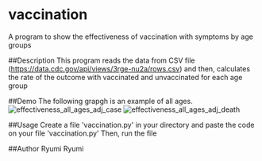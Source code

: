 vaccination
====

A program to show the effectiveness of vaccination with symptoms by age groups

##Description
This program reads the data from CSV file (https://data.cdc.gov/api/views/3rge-nu2a/rows.csv) and then, calculates the rate of the outcome with vaccinated and unvaccinated for each age group

##Demo
The following grapgh is an example of all ages.
![effectiveness_all_ages_adj_case](https://github.com/Ryumi-Ryumi/vaccination/assets/153894701/07ba7dae-22ff-4bac-bf19-d5400d3b1c9a)
![effectiveness_all_ages_adj_death](https://github.com/Ryumi-Ryumi/vaccination/assets/153894701/ca0b841b-99f5-4f39-bef7-d62613747efa)

##Usage
Create a file 'vaccination.py' in your directory and paste the code on your file 'vaccination.py'
Then, run the file

##Author
Ryumi Ryumi
